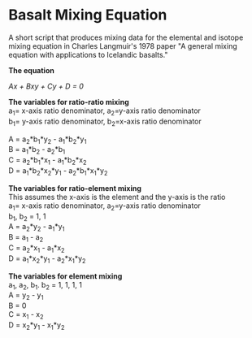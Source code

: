 # Basalt Mixing Equation
A short script that produces mixing data for the elemental and isotope mixing equation in Charles Langmuir's 1978 paper 
"A general mixing equation with applications to Icelandic basalts."

**The equation**<br>

*Ax + Bxy + Cy + D = 0*<br>

**The variables for ratio-ratio mixing**<br>
a<sub>1</sub>= x-axis ratio denominator, a<sub>2</sub>=y-axis ratio denominator<br>
b<sub>1</sub>= y-axis ratio denominator, b<sub>2</sub>=x-axis ratio denominator<br>

A  = a<sub>2</sub>*b<sub>1</sub>*y<sub>2</sub> - a<sub>1</sub>*b<sub>2</sub>*y<sub>1</sub><br>
B = a<sub>1</sub>*b<sub>2</sub> - a<sub>2</sub>*b<sub>1</sub><br>
C = a<sub>2</sub>*b<sub>1</sub>*x<sub>1</sub> - a<sub>1</sub>*b<sub>2</sub>*x<sub>2</sub><br>
D = a<sub>1</sub>*b<sub>2</sub>*x<sub>2</sub>*y<sub>1</sub> - a<sub>2</sub>*b<sub>1</sub>*x<sub>1</sub>*y<sub>2</sub><br>

**The variables for ratio-element mixing**<br>
This assumes the x-axis is the element and the y-axis is the ratio<br>
a<sub>1</sub>= x-axis ratio denominator, a<sub>2</sub>=y-axis ratio denominator<br>
b<sub>1</sub>, b<sub>2</sub> = 1, 1<br>
A  = a<sub>2</sub>*y<sub>2</sub> - a<sub>1</sub>*y<sub>1</sub><br>
B = a<sub>1</sub> - a<sub>2</sub><br>
C = a<sub>2</sub>*x<sub>1</sub> - a<sub>1</sub>*x<sub>2</sub><br>
D = a<sub>1</sub>*x<sub>2</sub>*y<sub>1</sub> - a<sub>2</sub>*x<sub>1</sub>*y<sub>2</sub><br>

**The variables for element mixing**<br>
a<sub>1</sub>, a<sub>2</sub>, b<sub>1</sub>. b<sub>2</sub> = 1, 1, 1, 1 <br>
A  = y<sub>2</sub> - y<sub>1</sub><br>
B = 0<br>
C = x<sub>1</sub> - x<sub>2</sub><br>
D = x<sub>2</sub>*y<sub>1</sub> - x<sub>1</sub>*y<sub>2</sub><br>

